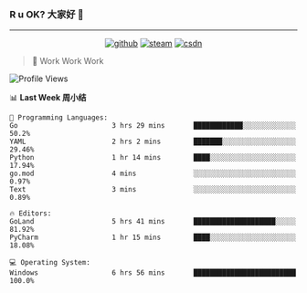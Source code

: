 ### R u OK? 大家好 👋

___

<p align="center">
  <a href="https://bigkjp97.github.io/"><img src="https://img.shields.io/badge/-GitPage-lightgrey" alt="github"></a>
  <a href="https://steamcommunity.com/id/bigkjp/"><img src="https://img.shields.io/badge/-Steam-black" alt="steam"></a>
  <a href="https://blog.csdn.net/qq_38986088"><img src="https://img.shields.io/badge/CSDN-cf000e" alt="csdn"></a>
</p>

> 🧟 Work Work Work

<!--START_SECTION:kjp readme-->
![Profile Views](http://img.shields.io/badge/Mi%20Amigos%E2%99%82%EF%B8%8F-0-ff69b4)

📊 **Last Week 周小结** 

```text
💬 Programming Languages: 
Go                       3 hrs 29 mins       ████████████░░░░░░░░░░░░░   50.2% 
YAML                     2 hrs 2 mins        ███████░░░░░░░░░░░░░░░░░░   29.46% 
Python                   1 hr 14 mins        ████░░░░░░░░░░░░░░░░░░░░░   17.94% 
go.mod                   4 mins              ░░░░░░░░░░░░░░░░░░░░░░░░░   0.97% 
Text                     3 mins              ░░░░░░░░░░░░░░░░░░░░░░░░░   0.89%

🔥 Editors: 
GoLand                   5 hrs 41 mins       ████████████████████░░░░░   81.92% 
PyCharm                  1 hr 15 mins        ████░░░░░░░░░░░░░░░░░░░░░   18.08%

💻 Operating System: 
Windows                  6 hrs 56 mins       █████████████████████████   100.0%

```


<!--END_SECTION:kjp readme-->

<!--
**bigkjp97/bigkjp97** is a ✨ _special_ ✨ repository because its `README.md` (this file) appears on your GitHub profile.

Here are some ideas to get you started:

- 🔭 I’m currently working on ...
- 🌱 I’m currently learning ...
- 👯 I’m looking to collaborate on ...
- 🤔 I’m looking for help with ...
- 💬 Ask me about ...
- 📫 How to reach me: ...
- 😄 Pronouns: ...
- ⚡ Fun fact: ... -->

